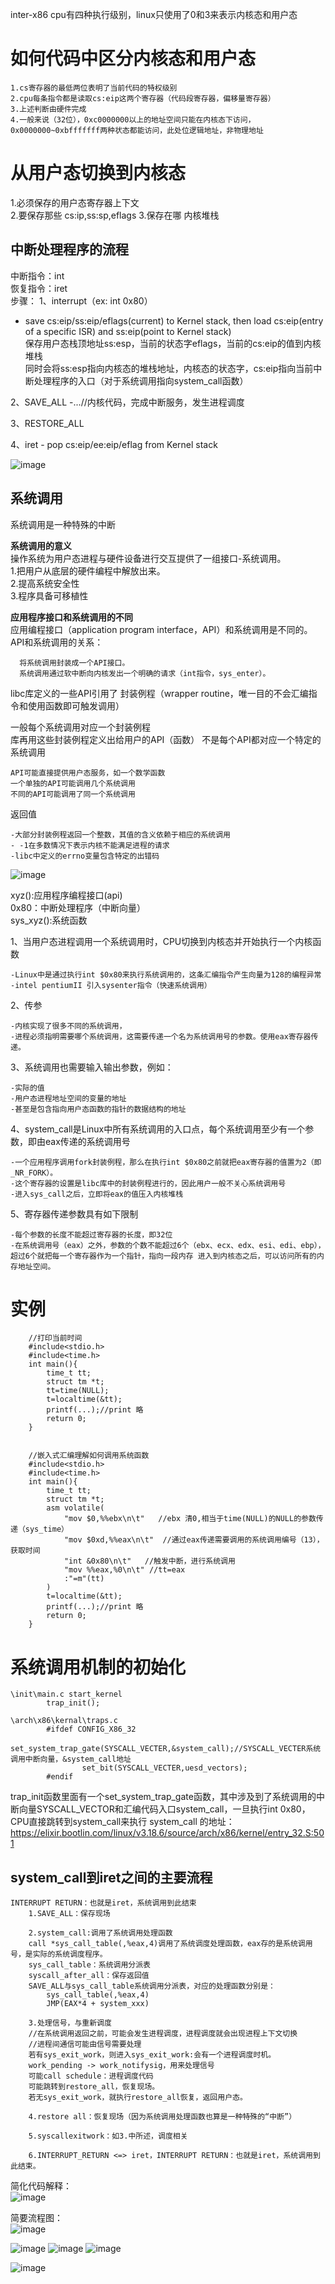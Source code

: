 inter-x86 cpu有四种执行级别，linux只使用了0和3来表示内核态和用户态  


# 如何代码中区分内核态和用户态 #  

    1.cs寄存器的最低两位表明了当前代码的特权级别  
    2.cpu每条指令都是读取cs:eip这两个寄存器（代码段寄存器，偏移量寄存器）  
    3.上述判断由硬件完成  
    4.一般来说（32位），0xc0000000以上的地址空间只能在内核态下访问，0x0000000~0xbfffffff两种状态都能访问，此处位逻辑地址，非物理地址    


# 从用户态切换到内核态 #  
1.必须保存的用户态寄存器上下文  
2.要保存那些 cs:ip,ss:sp,eflags
3.保存在哪 内核堆栈 
  
## 中断处理程序的流程 ##   
中断指令：int  
恢复指令：iret  
步骤：
1、interrupt（ex: int 0x80）  
- save cs:eip/ss:eip/eflags(current) to Kernel stack, then load cs:eip(entry of a specific ISR) and ss:eip(point to Kernel stack)  
保存用户态栈顶地址ss:esp，当前的状态字eflags，当前的cs:eip的值到内核堆栈  
同时会将ss:esp指向内核态的堆栈地址，内核态的状态字，cs:eip指向当前中断处理程序的入口（对于系统调用指向system_call函数）

2、SAVE_ALL
  -...//内核代码，完成中断服务，发生进程调度

3、RESTORE_ALL

4、iret - pop cs:eip/ee:eip/eflag from Kernel stack

![image](https://user-images.githubusercontent.com/20179983/130316694-1e7fb2d3-3737-4052-a634-b227681f0d99.png)


## 系统调用 ##  
系统调用是一种特殊的中断  

**系统调用的意义**  
操作系统为用户态进程与硬件设备进行交互提供了一组接口-系统调用。  
1.把用户从底层的硬件编程中解放出来。  
2.提高系统安全性  
3.程序具备可移植性  

**应用程序接口和系统调用的不同**  
应用编程接口（application program interface，API）和系统调用是不同的。API和系统调用的关系：  
  
      将系统调用封装成一个API接口。  
      系统调用通过软中断向内核发出一个明确的请求（int指令，sys_enter）。  
      
libc库定义的一些API引用了 封装例程（wrapper routine，唯一目的不会汇编指令和使用函数即可触发调用）  
   
   一般每个系统调用对应一个封装例程  
    库再用这些封装例程定义出给用户的API（函数）
不是每个API都对应一个特定的系统调用  

    API可能直接提供用户态服务，如一个数学函数
    一个单独的API可能调用几个系统调用
    不同的API可能调用了同一个系统调用

返回值  

    -大部分封装例程返回一个整数，其值的含义依赖于相应的系统调用
    - -1在多数情况下表示内核不能满足进程的请求
    -libc中定义的errno变量包含特定的出错码

![image](https://user-images.githubusercontent.com/20179983/130317846-41cda52d-4f5b-4e81-8005-c87ec5216aaf.png)

xyz():应用程序编程接口(api)  
0x80：中断处理程序（中断向量）  
sys_xyz():系统函数  


1、当用户态进程调用一个系统调用时，CPU切换到内核态并开始执行一个内核函数  
    
    -Linux中是通过执行int $0x80来执行系统调用的，这条汇编指令产生向量为128的编程异常  
    -intel pentiumII 引入sysenter指令（快速系统调用）  
2、传参  

    -内核实现了很多不同的系统调用，
    -进程必须指明需要哪个系统调用，这需要传递一个名为系统调用号的参数。使用eax寄存器传递。  
3、系统调用也需要输入输出参数，例如：
    
    -实际的值
    -用户态进程地址空间的变量的地址
    -甚至是包含指向用户态函数的指针的数据结构的地址

4、system_call是Linux中所有系统调用的入口点，每个系统调用至少有一个参数，即由eax传递的系统调用号

    -一个应用程序调用fork封装例程，那么在执行int $0x80之前就把eax寄存器的值置为2（即_NR_FORK）。
    -这个寄存器的设置是libc库中的封装例程进行的，因此用户一般不关心系统调用号
    -进入sys_call之后，立即将eax的值压入内核堆栈

5、寄存器传递参数具有如下限制

    -每个参数的长度不能超过寄存器的长度，即32位
    -在系统调用号（eax）之外，参数的个数不能超过6个（ebx、ecx、edx、esi、edi、ebp），超过6个就把每一个寄存器作为一个指针，指向一段内存 进入到内核态之后，可以访问所有的内存地址空间。  



# 实例 #  
        
        //打印当前时间
        #include<stdio.h> 
        #include<time.h> 
        int main(){
            time_t tt;
            struct tm *t;
            tt=time(NULL);
            t=localtime(&tt);
            printf(...);//print 略
            return 0;
        }
        
        
        //嵌入式汇编理解如何调用系统函数  
        #include<stdio.h> 
        #include<time.h>  
        int main(){
            time_t tt;
            struct tm *t;
            asm volatile(
                "mov $0,%%ebx\n\t"   //ebx 清0,相当于time(NULL)的NULL的参数传递（sys_time）
                "mov $0xd,%%eax\n\t"  //通过eax传递需要调用的系统调用编号（13），获取时间  
                "int &0x80\n\t"   //触发中断，进行系统调用 
                "mov %%eax,%0\n\t" //tt=eax
                :"=m"(tt)
            )
            t=localtime(&tt);
            printf(...);//print 略
            return 0;
        }


# 系统调用机制的初始化 #  
    \init\main.c start_kernel  
            trap_init();

    \arch\x86\kernal\traps.c 
            #ifdef CONFIG_X86_32
                    set_system_trap_gate(SYSCALL_VECTER,&system_call);//SYSCALL_VECTER系统调用中断向量，&system_call地址
                    set_bit(SYSCALL_VECTER,uesd_vectors);
            #endif

trap_init函数里面有一个set_system_trap_gate函数，其中涉及到了系统调用的中断向量SYSCALL_VECTOR和汇编代码入口system_call，一旦执行int 0x80，CPU直接跳转到system_call来执行
system_call 的地址：https://elixir.bootlin.com/linux/v3.18.6/source/arch/x86/kernel/entry_32.S:501  
## system_call到iret之间的主要流程 ##
    
    
    
    INTERRUPT RETURN：也就是iret，系统调用到此结束
        1.SAVE_ALL：保存现场
        
        2.system_call:调用了系统调用处理函数  
        call *sys_call_table(,%eax,4)调用了系统调度处理函数，eax存的是系统调用号，是实际的系统调度程序。
        sys_call_table：系统调用分派表
        syscall_after_all：保存返回值
        SAVE_ALL与sys_call_table系统调用分派表，对应的处理函数分别是：
            sys_call_table(,%eax,4)
            JMP(EAX*4 + system_xxx)
        
        3.处理信号，与重新调度
        //在系统调用返回之前，可能会发生进程调度，进程调度就会出现进程上下文切换  
        //进程间通信可能由信号需要处理  
        若有sys_exit_work，则进入sys_exit_work:会有一个进程调度时机。
        work_pending -> work_notifysig，用来处理信号
        可能call schedule：进程调度代码
        可能跳转到restore_all，恢复现场。
        若无sys_exit_work，就执行restore_all恢复，返回用户态。
        
        4.restore all：恢复现场（因为系统调用处理函数也算是一种特殊的“中断”）
        
        5.syscallexitwork：如3.中所述，调度相关
        
        6.INTERRUPT_RETURN <=> iret，INTERRUPT RETURN：也就是iret，系统调用到此结束。  
简化代码解释：          
![image](https://user-images.githubusercontent.com/20179983/130323361-b62a15f3-a3d3-4a74-b363-88a5f2d3e9a5.png)  

简要流程图：  
![image](https://user-images.githubusercontent.com/20179983/130340032-e4e12917-94bf-4a48-ad26-a911fd7fc210.png)


![image](https://user-images.githubusercontent.com/20179983/130323229-b488a43f-b061-4c97-974d-6105d70a373a.png)
![image](https://user-images.githubusercontent.com/20179983/130323269-e42174a7-2641-4bb0-91eb-29e013d5b58a.png)
![image](https://user-images.githubusercontent.com/20179983/130323331-a2758107-4229-4669-a68a-b8aae9d5ac38.png)
        

![image](https://user-images.githubusercontent.com/20179983/130344305-adfadf1e-bc78-42e0-aa28-d9d2d2696c91.png)
        

        

        
        
